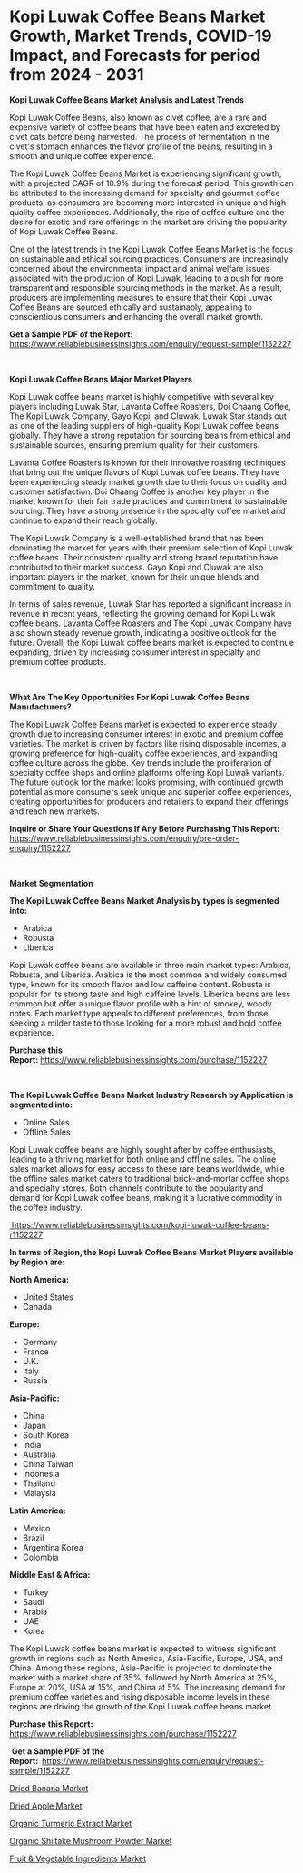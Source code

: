 <p><h1>Kopi Luwak Coffee Beans Market Growth, Market Trends, COVID-19 Impact, and Forecasts for period from 2024 - 2031</h1></p><p><strong>Kopi Luwak Coffee Beans Market Analysis and Latest Trends</strong></p>
<p><p>Kopi Luwak Coffee Beans, also known as civet coffee, are a rare and expensive variety of coffee beans that have been eaten and excreted by civet cats before being harvested. The process of fermentation in the civet's stomach enhances the flavor profile of the beans, resulting in a smooth and unique coffee experience.</p><p>The Kopi Luwak Coffee Beans Market is experiencing significant growth, with a projected CAGR of 10.9% during the forecast period. This growth can be attributed to the increasing demand for specialty and gourmet coffee products, as consumers are becoming more interested in unique and high-quality coffee experiences. Additionally, the rise of coffee culture and the desire for exotic and rare offerings in the market are driving the popularity of Kopi Luwak Coffee Beans.</p><p>One of the latest trends in the Kopi Luwak Coffee Beans Market is the focus on sustainable and ethical sourcing practices. Consumers are increasingly concerned about the environmental impact and animal welfare issues associated with the production of Kopi Luwak, leading to a push for more transparent and responsible sourcing methods in the market. As a result, producers are implementing measures to ensure that their Kopi Luwak Coffee Beans are sourced ethically and sustainably, appealing to conscientious consumers and enhancing the overall market growth.</p></p>
<p><strong>Get a Sample PDF of the Report:&nbsp;</strong> <a href="https://www.reliablebusinessinsights.com/enquiry/request-sample/1152227">https://www.reliablebusinessinsights.com/enquiry/request-sample/1152227</a></p>
<p>&nbsp;</p>
<p><strong>Kopi Luwak Coffee Beans Major Market Players</strong></p>
<p><p>Kopi Luwak coffee beans market is highly competitive with several key players including Luwak Star, Lavanta Coffee Roasters, Doi Chaang Coffee, The Kopi Luwak Company, Gayo Kopi, and Cluwak. Luwak Star stands out as one of the leading suppliers of high-quality Kopi Luwak coffee beans globally. They have a strong reputation for sourcing beans from ethical and sustainable sources, ensuring premium quality for their customers.</p><p>Lavanta Coffee Roasters is known for their innovative roasting techniques that bring out the unique flavors of Kopi Luwak coffee beans. They have been experiencing steady market growth due to their focus on quality and customer satisfaction. Doi Chaang Coffee is another key player in the market known for their fair trade practices and commitment to sustainable sourcing. They have a strong presence in the specialty coffee market and continue to expand their reach globally.</p><p>The Kopi Luwak Company is a well-established brand that has been dominating the market for years with their premium selection of Kopi Luwak coffee beans. Their consistent quality and strong brand reputation have contributed to their market success. Gayo Kopi and Cluwak are also important players in the market, known for their unique blends and commitment to quality.</p><p>In terms of sales revenue, Luwak Star has reported a significant increase in revenue in recent years, reflecting the growing demand for Kopi Luwak coffee beans. Lavanta Coffee Roasters and The Kopi Luwak Company have also shown steady revenue growth, indicating a positive outlook for the future. Overall, the Kopi Luwak coffee beans market is expected to continue expanding, driven by increasing consumer interest in specialty and premium coffee products.</p></p>
<p>&nbsp;</p>
<p><strong>What Are The Key Opportunities For Kopi Luwak Coffee Beans Manufacturers?</strong></p>
<p><p>The Kopi Luwak Coffee Beans market is expected to experience steady growth due to increasing consumer interest in exotic and premium coffee varieties. The market is driven by factors like rising disposable incomes, a growing preference for high-quality coffee experiences, and expanding coffee culture across the globe. Key trends include the proliferation of specialty coffee shops and online platforms offering Kopi Luwak variants. The future outlook for the market looks promising, with continued growth potential as more consumers seek unique and superior coffee experiences, creating opportunities for producers and retailers to expand their offerings and reach new markets.</p></p>
<p><strong>Inquire or Share Your Questions If Any Before Purchasing This Report:</strong> <a href="https://www.reliablebusinessinsights.com/enquiry/pre-order-enquiry/1152227">https://www.reliablebusinessinsights.com/enquiry/pre-order-enquiry/1152227</a></p>
<p>&nbsp;</p>
<p><strong>Market Segmentation</strong></p>
<p><strong>The Kopi Luwak Coffee Beans Market Analysis by types is segmented into:</strong></p>
<p><ul><li>Arabica</li><li>Robusta</li><li>Liberica</li></ul></p>
<p><p>Kopi Luwak coffee beans are available in three main market types: Arabica, Robusta, and Liberica. Arabica is the most common and widely consumed type, known for its smooth flavor and low caffeine content. Robusta is popular for its strong taste and high caffeine levels. Liberica beans are less common but offer a unique flavor profile with a hint of smokey, woody notes. Each market type appeals to different preferences, from those seeking a milder taste to those looking for a more robust and bold coffee experience.</p></p>
<p><strong>Purchase this Report:&nbsp;</strong><a href="https://www.reliablebusinessinsights.com/purchase/1152227">https://www.reliablebusinessinsights.com/purchase/1152227</a></p>
<p>&nbsp;</p>
<p><strong>The Kopi Luwak Coffee Beans Market Industry Research by Application is segmented into:</strong></p>
<p><ul><li>Online Sales</li><li>Offline Sales</li></ul></p>
<p><p>Kopi Luwak coffee beans are highly sought after by coffee enthusiasts, leading to a thriving market for both online and offline sales. The online sales market allows for easy access to these rare beans worldwide, while the offline sales market caters to traditional brick-and-mortar coffee shops and specialty stores. Both channels contribute to the popularity and demand for Kopi Luwak coffee beans, making it a lucrative commodity in the coffee industry.</p></p>
<p><a href="https://www.reliablebusinessinsights.com/kopi-luwak-coffee-beans-r1152227">&nbsp;https://www.reliablebusinessinsights.com/kopi-luwak-coffee-beans-r1152227</a></p>
<p><strong>In terms of Region, the Kopi Luwak Coffee Beans Market Players available by Region are:</strong></p>
<p>
    <p> <strong> North America: </strong>
        <ul>
            <li>United States</li>
            <li>Canada</li>
        </ul>
        </p> 
    <p> <strong> Europe: </strong>
        <ul>
            <li>Germany</li>
            <li>France</li>
            <li>U.K.</li>
            <li>Italy</li>
            <li>Russia</li>
        </ul>
        </p> 
    <p> <strong> Asia-Pacific: </strong>
        <ul>
            <li>China</li>
            <li>Japan</li>
            <li>South Korea</li>
            <li>India</li>
            <li>Australia</li>
            <li>China Taiwan</li>
            <li>Indonesia</li>
            <li>Thailand</li>
            <li>Malaysia</li>
        </ul>
        </p> 
    <p> <strong> Latin America: </strong>
        <ul>
            <li>Mexico</li>
            <li>Brazil</li>
            <li>Argentina Korea</li>
            <li>Colombia</li>
        </ul>
        </p> 
    <p> <strong> Middle East & Africa: </strong>
        <ul>
            <li>Turkey</li>
            <li>Saudi</li>
            <li>Arabia</li>
            <li>UAE</li>
            <li>Korea</li>
        </ul>
    </p>
    </p>
<p><p>The Kopi Luwak coffee beans market is expected to witness significant growth in regions such as North America, Asia-Pacific, Europe, USA, and China. Among these regions, Asia-Pacific is projected to dominate the market with a market share of 35%, followed by North America at 25%, Europe at 20%, USA at 15%, and China at 5%. The increasing demand for premium coffee varieties and rising disposable income levels in these regions are driving the growth of the Kopi Luwak coffee beans market.</p></p>
<p><strong>Purchase this Report: </strong><a href="https://www.reliablebusinessinsights.com/purchase/1152227">https://www.reliablebusinessinsights.com/purchase/1152227</a></p>
<p>&nbsp;<strong>Get a Sample PDF of the Report:&nbsp;&nbsp;</strong><a href="https://www.reliablebusinessinsights.com/enquiry/request-sample/1152227">https://www.reliablebusinessinsights.com/enquiry/request-sample/1152227</a></p>
<p><strong></strong></p>
<p><p><a href="https://github.com/mauripalmi/Market-Research-Report-List-4/blob/main/dried-banana-market.md">Dried Banana Market</a></p><p><a href="https://github.com/gulaimolin/Market-Research-Report-List-5/blob/main/dried-apple-market.md">Dried Apple Market</a></p><p><a href="https://github.com/RoccoManning/Market-Research-Report-List-6/blob/main/organic-turmeric-extract-market.md">Organic Turmeric Extract Market</a></p><p><a href="https://github.com/ranaacryptoaddmin/Market-Research-Report-List-1/blob/main/organic-shiitake-mushroom-powder-market.md">Organic Shiitake Mushroom Powder Market</a></p><p><a href="https://github.com/nicoletavirag/Market-Research-Report-List-4/blob/main/fruit-vegetable-ingredients-market.md">Fruit & Vegetable Ingredients Market</a></p></p>